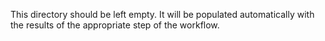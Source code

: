 This directory should be left empty. 
It will be populated automatically with the results of the appropriate step of the workflow.

